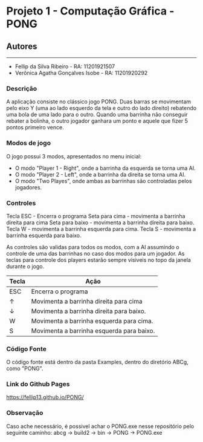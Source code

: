 Projeto 1 - Computação Gráfica - PONG
======
## Autores
----
- Fellip da Silva Ribeiro - RA: 11201921507
- Verônica Agatha Gonçalves Isobe - RA: 11201920292

### Descrição
A aplicação consiste no clássico jogo PONG. Duas barras se movimentam pelo eixo Y (uma ao lado esquerdo da tela e outro do lado direito) rebatendo uma bola de uma lado para o outro. Quando uma barrinha não conseguir rebater a bolinha, o outro jogador ganhara um ponto e aquele que fizer 5 pontos primeiro vence.

### Modos de jogo
O jogo possui 3 modos, apresentados no menu inicial:
- O modo "Player 1 - Right", onde a barrinha da esquerda se torna uma AI. 
- O modo "Player 2 - Left", onde a barrinha da direita se torna uma AI. 
- O modo "Two Playes", onde ambas as barrinhas são controladas pelos jogadores.

### Controles
Tecla ESC - Encerra o programa
Seta para cima - movimenta a barrinha direita para cima
Seta para baixo -  movimenta a barrinha direita para baixo.
Tecla W - movimenta a barrinha esquerda para cima.
Tecla S - movimenta a barrinha esquerda para baixo.

As controles são validas para todos os modos, com a AI assumindo o controle de uma das barrinhas no caso dos modos para um jogador.
As teclas para controle dos players estarão sempre visiveis no topo da janela durante o jogo.

**Tecla**   | **Ação**
----------- | ------
    ESC     | Encerra o programa
     ↑      | Movimenta a barrinha direita para cima
     ↓      | Movimenta a barrinha direita para baixo.
     W      | Movimenta a barrinha esquerda para cima.
     S      | Movimenta a barrinha esquerda para baixo.

### Código Fonte
O código fonte está dentro da pasta Examples, dentro do diretório ABCg, como "PONG".

### Link do Github Pages
https://fellip13.github.io/PONG/

### Observação
Caso ache necessário, é possivel achar o PONG.exe nesse repositório pelo seguinte caminho: abcg → build2 → bin → PONG → PONG.exe
